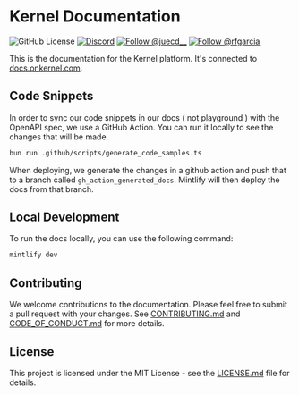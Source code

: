 # Kernel Documentation

<p align="left">
  <img alt="GitHub License" src="https://img.shields.io/github/license/onkernel/docs">
  <a href="https://discord.gg/FBrveQRcud"><img src="https://img.shields.io/discord/1342243238748225556?logo=discord&logoColor=white&color=7289DA" alt="Discord"></a>
  <a href="https://x.com/juecd__"><img src="https://img.shields.io/twitter/follow/juecd__" alt="Follow @juecd__"></a>
  <a href="https://x.com/rfgarcia"><img src="https://img.shields.io/twitter/follow/rfgarcia" alt="Follow @rfgarcia"></a>
</p>

This is the documentation for the Kernel platform. It's connected to [docs.onkernel.com](https://docs.onkernel.com).

## Code Snippets

In order to sync our code snippets in our docs ( not playground ) with the OpenAPI spec, we use a GitHub Action. You can run it locally to see the changes that will be made.

```bash
bun run .github/scripts/generate_code_samples.ts
```

When deploying, we generate the changes in a github action and push that to a branch called `gh_action_generated_docs`. Mintlify will then deploy the docs from that branch.

## Local Development

To run the docs locally, you can use the following command:

```bash
mintlify dev
```

## Contributing

We welcome contributions to the documentation. Please feel free to submit a pull request with your changes. See [CONTRIBUTING.md](CONTRIBUTING.md) and [CODE_OF_CONDUCT.md](CODE_OF_CONDUCT.md) for more details.

## License

This project is licensed under the MIT License - see the [LICENSE.md](LICENSE.md) file for details.
